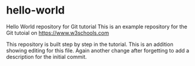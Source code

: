 # hello-world
Hello World repository for Git tutorial
This is an example repository for the Git tutoial on https://www.w3schools.com

This repository is built step by step in the tutorial.
This is an addition showing editing for this file.
Again another change after forgetting to add a description for the initial commit.
